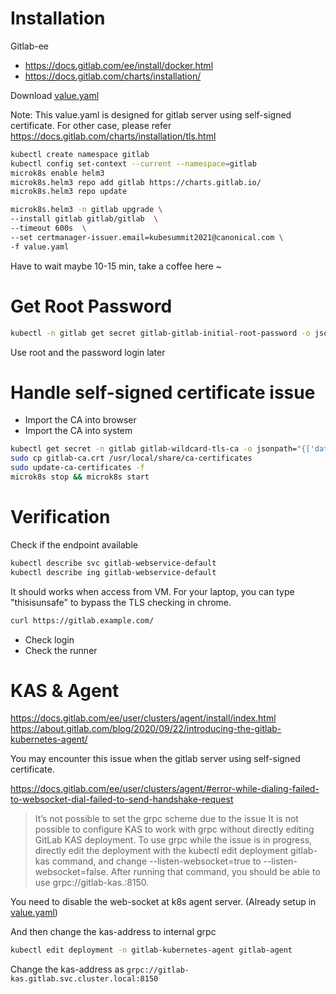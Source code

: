 
# Installation

Gitlab-ee
* https://docs.gitlab.com/ee/install/docker.html
* https://docs.gitlab.com/charts/installation/

Download [value.yaml](value.yaml) 

Note: This value.yaml is designed for gitlab server using self-signed certificate.
For other case, please refer https://docs.gitlab.com/charts/installation/tls.html

```bash
kubectl create namespace gitlab
kubectl config set-context --current --namespace=gitlab
microk8s enable helm3
microk8s.helm3 repo add gitlab https://charts.gitlab.io/
microk8s.helm3 repo update

microk8s.helm3 -n gitlab upgrade \
--install gitlab gitlab/gitlab  \
--timeout 600s  \
--set certmanager-issuer.email=kubesummit2021@canonical.com \
-f value.yaml

```

Have to wait maybe 10-15 min, take a coffee here ~ 

# Get Root Password

```bash
kubectl -n gitlab get secret gitlab-gitlab-initial-root-password -o jsonpath='{.data.password}' | base64 -d && echo
```
Use root and the password login later

# Handle self-signed certificate issue

* Import the CA into browser
* Import the CA into system 

```bash
kubectl get secret -n gitlab gitlab-wildcard-tls-ca -o jsonpath="{['data']['cfssl_ca']}" | base64 --decode > gitlab-ca.crt
sudo cp gitlab-ca.crt /usr/local/share/ca-certificates
sudo update-ca-certificates -f
microk8s stop && microk8s start
```

# Verification

Check if the endpoint available

```bash
kubectl describe svc gitlab-webservice-default
kubectl describe ing gitlab-webservice-default
```

It should works when access from VM. For your laptop, you can type "thisisunsafe" to bypass the TLS checking in chrome.

```bash
curl https://gitlab.example.com/
```

* Check login 
* Check the runner

# KAS & Agent
 
https://docs.gitlab.com/ee/user/clusters/agent/install/index.html
https://about.gitlab.com/blog/2020/09/22/introducing-the-gitlab-kubernetes-agent/

You may encounter this issue when the gitlab server using self-signed certificate.  
  
https://docs.gitlab.com/ee/user/clusters/agent/#error-while-dialing-failed-to-websocket-dial-failed-to-send-handshake-request   

> It’s not possible to set the grpc scheme due to the issue It is not possible to configure KAS to work with grpc without directly editing GitLab KAS deployment. To use grpc while the issue is in progress, directly edit the deployment with the kubectl edit deployment gitlab-kas command, and change --listen-websocket=true to --listen-websocket=false. After running that command, you should be able to use grpc://gitlab-kas.<YOUR-NAMESPACE>:8150.


You need to disable the web-socket at k8s agent server. (Already setup in [value.yaml](value.yaml))

And then change the kas-address to internal grpc  
  
```bash
kubectl edit deployment -n gitlab-kubernetes-agent gitlab-agent
```

Change the kas-address as `grpc://gitlab-kas.gitlab.svc.cluster.local:8150`
  




